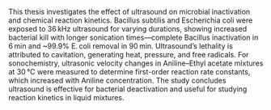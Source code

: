 This thesis investigates the effect of ultrasound on microbial inactivation and chemical reaction kinetics. Bacillus subtilis and Escherichia coli were exposed to 36 kHz ultrasound for varying durations, showing increased bacterial kill with longer sonication times—complete Bacillus inactivation in 6 min and ~99.9% E. coli removal in 90 min. Ultrasound’s lethality is attributed to cavitation, generating heat, pressure, and free radicals. For sonochemistry, ultrasonic velocity changes in Aniline–Ethyl acetate mixtures at 30 °C were measured to determine first-order reaction rate constants, which increased with Aniline concentration. The study concludes ultrasound is effective for bacterial deactivation and useful for studying reaction kinetics in liquid mixtures.
